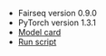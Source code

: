 - Fairseq version 0.9.0
- PyTorch version 1.3.1
- [Model card](https://github.com/IBM-AI-Hardware-Center/AiMOS-CABS/blob/main/transformer/Transformer_fairseq.pdf)
- [Run script](https://github.com/IBM-AI-Hardware-Center/AiMOS-CABS/blob/main/transformer/run-fs-transformer.sh)
